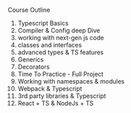 Course Outline

1. Typescript Basics
2. Compiler & Config deep Dive
3. working with next-gen js code
4. classes and interfaces
5. advanced types & TS features
6. Generics
7. Decorators
8. Time To Practice - Full Project
9. Working with namespaces & modules
10. Webpack & Typescript
11. 3rd party libraries & Typescript
12. React + TS & NodeJs + TS